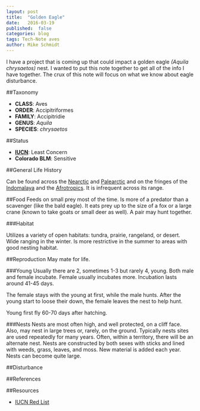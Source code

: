 ```yaml
---
layout: post
title:  "Golden Eagle"
date:   2016-03-19
published:  false
categories: blog 
tags: Tech-Note aves
author: Mike Schmidt
---
```


I have a project that is coming up that could impact a golden eagle *(Aquila chrysaetos)* nest.  I wanted to put this note together to get all of the info I have together.  The crux of this note will focus on what we know about eagle disturbance. 

##Taxonomy

* **CLASS**: Aves
* **ORDER**: Accipitriformes
* **FAMILY**: Accipitridie
* **GENUS**: *Aquila*
* **SPECIES**: *chrysaetos*

##Status

* [**IUCN**][IUCN]: Least Concern
* **Colorado BLM**: Sensitive


##General Life History

Can be found across the [Nearctic][Nearctic] and [Palearctic][Palearctic] and on the fringes of the [Indomalaya][Indomalaya] and the [Afrotropics][Afrotropics].  It is infrequent across its range. 

##Food
Feeds on small prey most of the time. Is more of a predator than a scavenger (like the bald eagle). It eats prey up to the size of a fox or a large crane (known to take goats or small deer as well). A pair may hunt together. 

###Habitat

Utilizes a variety of open habitats: tundra, prairie, rangeland, or desert. Wide ranging in the winter.  Is more restrictive in the summer to areas with good nesting habitat. 


##Reproduction
May mate for life. 

###Young
Usually there are 2, sometimes 1-3 but rarely 4, young. Both male and female incubate.  Female usually incubates more. Incubation lasts around 41-45 days. 

The female stays with the young at first, while the male hunts. After the young start to loose their down, the female leaves the nest to help hunt. 

Young first fly 60-70 days after hatching. 

###Nests
Nests are most often high, and well protected, on a cliff face. Also, may nest in large trees or, rarely, on the ground. Typically nests sites are used repeatedly for many years.  Often, within a territory, there will be an alternate nest. Nests are constructed by both sexes with sticks and lined with weeds, grass, leaves, and moss. New material is added each year.  Nests can become quite large.
 
##Disturbance

##References

##Resources

* [IUCN Red List][IUCN]


[IUCN]: http://www.iucnredlist.org/details/22696060/0

[Nearctic]: https://en.wikipedia.org/wiki/Nearctic_ecozone

[Palearctic]: https://en.wikipedia.org/wiki/Palearctic_ecozone

[Indomalaya]: https://en.wikipedia.org/wiki/Indomalaya_ecozone

[Afrotropics]: https://en.wikipedia.org/wiki/Afrotropic_ecozone
